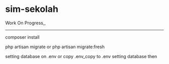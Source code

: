 # sim-sekolah

Work On Progress,,
<hr>

composer install

php artisan migrate
or
php artisan migrate:fresh

setting database on .env
or
copy .env_copy to .env 
setting database then
